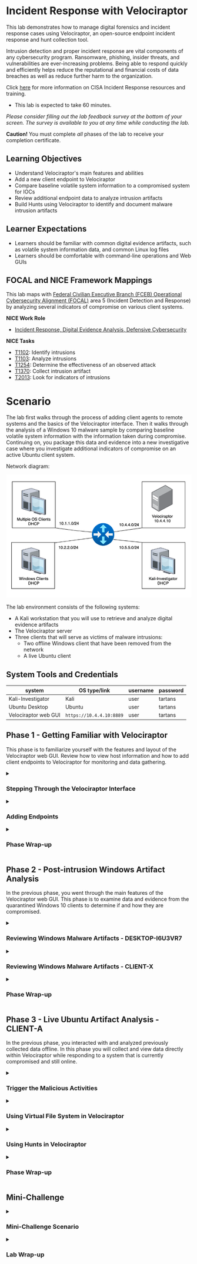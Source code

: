 # Incident Response with Velociraptor

This lab demonstrates how to manage digital forensics and incident response cases using Velociraptor, an open-source endpoint incident response and hunt collection tool.

Intrusion detection and proper incident response are vital components of any cybersecurity program. Ransomware, phishing, insider threats, and vulnerabilities are ever-increasing problems. Being able to respond quickly and efficiently helps reduce the reputational and financial costs of data breaches as well as reduce further harm to the organization.

Click <a href="https://www.cisa.gov/topics/cybersecurity-best-practices/organizations-and-cyber-safety/cybersecurity-incident-response" target="_blank"> here</a> for more information on CISA Incident Response resources and training.

 - This lab is expected to take 60 minutes.

*Please consider filling out the lab feedback survey at the bottom of your screen. The survey is available to you at any time while conducting the lab.*

**Caution!** You must complete _all_ phases of the lab to receive your completion certificate.

## Learning Objectives

-	Understand Velociraptor's main features and abilities
-	Add a new client endpoint to Velociraptor
-	Compare baseline volatile system information to a compromised system for IOCs
-	Review additional endpoint data to analyze intrusion artifacts
-	Build Hunts using Velociraptor to identify and document malware intrusion artifacts

## Learner Expectations

 - Learners should be familiar with common digital evidence artifacts, such as volatile system information data, and common Linux log files
 - Learners should be comfortable with command-line operations and Web GUIs

## FOCAL and NICE Framework Mappings

This lab maps with <a href="https://www.cisa.gov/resources-tools/resources/federal-civilian-executive-branch-fceb-operational-cybersecurity-alignment-focal-plan" target="_blank">Federal Civilian Executive Branch (FCEB) Operational Cybersecurity Alignment (FOCAL)</a> area 5 (Incident Detection and Response) by analyzing several indicators of compromise on various client systems.

**NICE Work Role**

- <a href="https://niccs.cisa.gov/workforce-development/nice-framework" target="_blank">Incident Response, Digital Evidence Analysis, Defensive Cybersecurity</a>

**NICE Tasks**

- <a href="https://niccs.cisa.gov/workforce-development/nice-framework" target="_blank">T1102</a>: Identify intrusions
- <a href="https://niccs.cisa.gov/workforce-development/nice-framework" target="_blank">T1103</a>: Analyze intrusions
- <a href="https://niccs.cisa.gov/workforce-development/nice-framework" target="_blank">T1254</a>: Determine the effectiveness of an observed attack
- <a href="https://niccs.cisa.gov/workforce-development/nice-framework" target="_blank">T1370</a>: Collect intrusion artifact
- <a href="https://niccs.cisa.gov/workforce-development/nice-framework" target="_blank">T2013</a>: Look for indicators of intrusions

<!-- cut -->

# Scenario

The lab first walks through the process of adding client agents to remote systems and the basics of the Velociraptor interface. Then it walks through the analysis of a Windows 10 malware sample by comparing baseline volatile system information with the information taken during compromise. Continuing on, you package this data and evidence into a new investigative case where you investigate additional indicators of compromise on an active Ubuntu client system.

Network diagram:

![Velociraptor lab network diagram](./img/network-diagram.png)

The lab environment consists of the following systems:
 - A Kali workstation that you will use to retrieve and analyze digital evidence artifacts
 - The Velociraptor server
 - Three clients that will serve as victims of malware intrusions:
   - Two offline Windows client that have been removed from the network
   - A live Ubuntu client

## System Tools and Credentials

| system | OS type/link |  username | password |
|--------|---------|-----------|----------|
| Kali-Investigator | Kali | user | tartans |
| Ubuntu Desktop | Ubuntu |user | tartans|
| Velociraptor web GUI | `https://10.4.4.10:8889` | user | tartans |

<!-- cut -->

## Phase 1 - Getting Familiar with Velociraptor

This phase is to familiarize yourself with the features and layout of the Velociraptor web GUI. Review how to view host information and how to add client endpoints to Velociraptor for monitoring and data gathering.

<details> 
<summary> 
<h3>Stepping Through the Velociraptor Interface</h3> 
</summary> 
<p>  


1. (**Velociraptor**) Open the `Velociraptor` console and launch Firefox from the Desktop shortcut.

2. (**Velociraptor, Firefox**) Firefox should automatically open the Velociraptor login page. If this does not occur, open a new tab and browse to `https://10.4.4.10:8889`. You can safely ignore any certificate warnings by clicking 'Advanced' and then 'Accept the Risk and Continue'.

3. (**Velociraptor, Firefox**) When prompted, log in with the credentials: `user` | `tartans`. You may ignore or accept any prompts to save the password to the browser.

You should be at the Velociraptor home page.

| &#128736; Velociraptor |
|---|
|_Velociraptor allows incident response teams to rapidly collect and examine artifacts from across a network and deliver forensic detail following a security incident. In the event of an incident, an investigator controls the Velociraptor agents to hunt for malicious activity, run targeted collections, perform file analysis, or pull large data samples. The Velociraptor Query Language (VQL) allows an investigator to develop custom hunts that meet specific investigation needs with the ability to adapt queries quickly in response to shifting threats and new information gained through the investigation._ |

You can read more about Velociraptor at their <a href="https://docs.velociraptor.app/" target="_blank"> webpage</a> and in this <a href="https://www.cisa.gov/resources-tools/services/velociraptor" target="_blank">CISA reference page</a>.

The home page displays dashboards with relevant system status information such as memory, CPU, and disk usage. There is also a graph that displays how many active clients are currently connected. There are currently 0 clients connected, but we will be adding one later.

![Velociraptor home page](./img/s14-image1.png)

4. (**Velociraptor, Firefox, Velociraptor Web GUI**) Click on the "hamburger" icon (&#9776;) in the upper-left to expand the side menu bar and see the following options:

![Velociraptor Web GUI](./img/s14-image2.png)

**Artifacts**

Velociraptor uses slightly different terminology than what you may be used to. Artifacts to us might be pieces of digital or data evidence, but to Velociraptor, an "artifact" is something more akin to a job or task. Therefore, the "View Artifacts" page lists all the available artifacts (or tasks) for us to use, and the "Server Artifacts" page lists the artifacts we have already configured and used in the past. We'll dive into these later.

**Hunts**

Hunts use artifacts to automatically query systems for key criteria or indicators that you specify. The "Hunt Manager" page allows you to view, create, manage, and run Hunts.

**Notebooks**

Notebooks are exactly what they sound like. Users can create notebooks and write to them using basic Markdown, or copy/paste other Artifact and Hunt information to them. Notebooks can be assigned to specific users as collaborators, or to all users. Notebooks can also be imported or exported as needed.

**Users**

Users lists all the users of Velociraptor. Users can be split into organizations, and any user is a privileged user as far as functionality goes. However, users can only view and manage client endpoints within their own organization, or any child organizations of that parent organization. For the purposes of this lab, we will use only one account, `user`, and this account belongs to the root organization.

You may also notice that the "Host Information", "Virtual Filesystem", "Collected Artifacts", and Client Events" headings are greyed out. To "Activate" these pages we must first search for a client using the search bar at the top of the page. Let's do this now.

*Note that you can always type "all" or use the dropdown arrow next to the client search field and select "Show All" to see all hosts in your org.*

5. (**Velociraptor, Firefox, Velociraptor Web GUI**) In the "Search Clients" field enter "Desktop". Velociraptor will automatically populate the option for the host named "DESKTOP-I6U3VR7". Click on this entry to view this client.

![Velociraptor Web GUI search field](./img/s14-image3.png)

Velociraptor will display a header for this client that shows its Client ID, hostname, FQDN (if it has one), OS Version description, and any labels that may be associated with this client. The client currently shows the label "windows10", which matches the OS version, but also two labels of "Quarantine" and "offline".

![Velociraptor Web GUI results of search for DESKTOP](./img/s14-image4.png)

6. (**Velociraptor, Firefox, Velociraptor Web GUI**) Click on the green bar that makes up the Client ID and Velociraptor to the Host Information page for this client.

Notice a few key items on the page.
 - We can view the system's last known IP address and MAC address for easy network identification
 - The Quarantine option is showing that the system is currently quarantined. We'll deal with why later, but quarantined systems are remotely taken offline so that only the Velociraptor server can communicate with the client over TLS and port 443. This helps prevent any further spread of malware.
 - Far to the right of the page is a ">_Shell" button. If this system was online and live, you could send remote commands to it. We will do this in a later phase of the lab.
 - The VFS button allows you to remotely access the client's file system. Again, since this system is no longer online we cannot interact with it, but we will interact with another later in the lab.

Keep these items in mind for later.

7. (**Velociraptor, Firefox, Velociraptor Web GUI**) We know that there is at least one Windows 10 system, so now let's search for any others using the label of "windows10". In the "Search Clients" field, type "windows10" and Velociraptor should once again populate the existing label option for you. Click this to view all clients with that label.

![Velociraptor Web GUI result of search for windows10](./img/s14-image5.png)

You should notice another system with the "windows10" label named "CLIENT-X" that is also offline and quarantined. Applying labels to hosts allows you to easily group and filter for specific hosts in Velociraptor.

8. (**Velociraptor, Firefox, Velociraptor Web GUI**) Click on the green bar that makes up the Client ID for `CLIENT-X` and Velociraptor goes to the Host Information page for this client. Use this information to answer the following knowledge check question.

**Knowledge Check Question 1:** *What was the Last Seen IP for CLIENT-X?*

We'll return to these hosts later to investigate why they are quarantined. Now, let's learn how to add a client agent to an endpoint to attach it to Velociraptor.

</p>
</details>

<details> 
<summary> 
<h3>Adding Endpoints</h3> 
</summary> 
<p>  

1. (**Velociraptor, Firefox, Velociraptor Web GUI**) Click on the hamburger icon (&#9776;) again to expand the side menu bar and click on "Server Artifacts".

You should see a few existing artifacts, including one named "Server.Utils.CreateMSI". This Velociraptor artifact was used to generate a custom MSI agent installer file for Windows clients. This installer was used on the two Windows 10 clients reviewed in the previous section.

![Velociraptor Web GUI side menu with Server Artifacts](./img/s14-image6.png)

2. (**Velociraptor, Firefox, Velociraptor Web GUI**) Click on the "Server.Utils.CreateMSI" artifact line and new information should with several tabs.

 -  *Artifact Collection*: displays general information about the artifact, such as creation time, state (completed or ongoing), if any files were uploaded (created), and if so, the uploaded bytes (size).
 - *Uploaded Files*: displays the files uploaded which can then be downloaded
 - *Requests*: shows the full JSON structure of the request this artifact generates
 - *Results*: shows the outcome of the requests and the Notebook will also retain a copy of the results (if nothing else is added)
 - *Log*: shows the progress of the artifact when requested. If it's still ongoing you may see further updates, but for "one and done" artifacts the log will simply show when it was initiated, completed, and any updates in between.
 - *Notebook*: shows the information associated with the Artifact or collected data. We will look at these more in Phase 3

3. (**Velociraptor, Firefox, Velociraptor Web GUI**) Lastly, if you click on the "Artifact Collection" tab and then click on the green button that represents the "Artifact Names" you can see more details about the artifact. This detailed information includes a description of what the artifact does (used when selecting the artifact initially), optional parameters that can be applied, and any dependent tools of the server.

![Velociraptor Web GUI Artifact Collection tab and Artifact Names](./img/s14-image7.png)

For this specific artifact, the task creates the MSI installer for Windows clients to add the agent. The package specifically includes the information and configuration information for this server to include its IP, server ID, certificate, and other metadata. You may close this popup once you are finished reviewing the information.

All a user needs to do to install the agent on any Windows system is download the installer and run it. The agent automatically reaches back to the server and connects the client as an endpoint.

4. (**Velociraptor, Firefox, Velociraptor Web GUI**) *We won't be using the agent installer in this lab, but you can now see how easy it is to download or transfer the installer to other systems using the Velociraptor web GUI.* To download the installer, you would click on the "Uploaded Files" tab and click on the green button under the "vfs_path" column. You should see the browser initiate the download. 

Now that you've reviewed an existing artifact, let's generate a custom agent installer for a Linux/Ubuntu system. Unfortunately for Linux clients, the agent installer generation process is a bit more of a manual one. Luckily, you only need to do it once per agent installer. 

5. (**Velociraptor, Firefox, Velociraptor Web GUI**) Click on the Home menu button to return to the home page. Scroll down to the "Current Orgs" section and click the green button under "Client Config" to download a copy of the current root client config.

![Velociraptor Web GUI Current Orgs and Client config](./img/s14-image8.png)

This will download the config file to the Downloads folder. If we had more orgs in this setup, there would/could be a unique client config for each, depending on your needs.

6. (**Velociraptor**) Open a 'Terminal' using the shortcut on the right-side menu bar.

7. (**Velociraptor, Terminal**) Create the client agent installer package with the following command:

```
./velociraptor_setup/velociraptor debian client --config ~/Downloads/client.root.config.yaml --output agent-installer.deb
```

By default, the installer is named with the version of the client. The `--output` option allows us to specify a more user-friendly name for the output file. This will create the agent installer package in the current working directory, which is `/home/user`.

8. (**Velociraptor, Terminal**) Ensure the agent installer is present in the home directory with the `ls`. command.

![Terminal after running Velociraptor setup and ls](./img/s14-image9.png)

The next step is to transfer the package to the client endpoint and install it. To make this easier in larger environments you could host this file on a simple web or file share. We will do the former and you can use it as needed throughout the remainder of the lab.

9. (**Velociraptor, Terminal**) Start a simple Python web server in the home directory (/home/user) and background this process with the following command:

```
python3 -m http.server 8080 &
```

Now you can download the installer with a simple wget or curl command on any client.

10. (**Velociraptor, Terminal**) Open a new Terminal or Terminal tab and connect to `client-a` via SSH with the following command:

```
ssh user@10.1.1.51
```

11. (**Velociraptor, Terminal**) Type and Enter "yes" if asked to continue and then use the password `tartans` to complete the connection.

12. (**Velociraptor, Terminal, SSH Session to Client-A**) Use the following command to download the installer:

```
wget http://10.4.4.10:8080/agent-installer.deb
```

![SSH Session to Client-A running wget for agent-installer.deb](./img/s14-image10.png)

13. (**Velociraptor, Terminal, SSH Session to Client-A**) Install the endpoint client with the following command, using the sudo password of "tartans" when prompted:

```
sudo dpkg -i agent-installer.deb
```

![SSH Session to Client-A running sudo dpkg -i agent-installer.deb](./img/s14-image11.png)

14. (**Velociraptor, Terminal**) You can then exit the connection by typing and entering `exit` or simply closing the Terminal tab/window.

15. (**Velociraptor, Firefox, Velociraptor Web GUI**) Return to the Velociraptor console, open Firefox, and click on the Home button to return to the Velociraptor home page.

You should see an additional client on the "Currently Connected Clients" graph.

![Velociraptor Web GUI Home page showing connected clients](./img/s14-image12.png)

16. (**Velociraptor, Firefox, Velociraptor Web GUI**) To confirm the client details, type and enter "client-a" in the "Search Clients" field and then click on the populated entry for `host:client-a`.

![Velociraptor Web GUI search result for client-a](./img/s14-image13.png)

17. (**Velociraptor, Firefox, Velociraptor Web GUI**) Lastly, add a label to this system to identify it as an "Ubuntu 20.04" system. Click on the "Add Label" button (the icon looks like a tag), type the label name of "Ubuntu 20.04", click on 'Create Ubuntu 20.04', and then click on "Add it!".

![Velociraptor Web GUI Add Label screen](./img/s14-image14.png)

If done correctly, there is a new label for the system.

![Velociraptor Web GUI label successfully added](./img/s14-image15.png)

In this phase you have reviewed some of the basic features of Velociraptor, reviewed how to install client endpoint agents on hosts, and how to apply labels to hosts.

We'll dig deeper (pun intended) into more of Velociraptor's features and functionality throughout the lab. It is recommended that you review the <a href="https://docs.velociraptor.app/" target="_blank">official documentation</a> if you are interested in more of what Velociraptor has to offer.

#### Grading Check

(**Kali-Investigator, Firefox**) To check your work, browse to the grading page at `https://skills.hub/lab/tasks` or `(https://10.5.5.5/lab/tasks)` from the Kali-Investigator system. Click the `Submit/Re-Grade Tasks` button to trigger the grading checks. Refresh the results after a few moments to see your results.

![Grading page for skills.hub tasks](./img/gc1.png)

Grading Check 1: Verify that the Velociraptor endpoint agent was successfully installed on Client-A
 - Velociraptor sees Client-A as an attached client endpoint
 - Client-A has the correct "Ubuntu 20.04" label assigned to it

`Copy the token or flag strings to the corresponding question submission field to receive credit. Don't forget to answer the knowledge check question as well.`

`You should complete all phase 1 tasks before moving on to phase 2.`

</p>
</details>

<details> 
<summary> 
<h3>Phase Wrap-up</h3> 
</summary> 
<p> 

You walked through the main features and components of the Velociraptor web GUI, how clients are viewed and labels, and how endpoints can be added to Velociraptor's management structure.

</p>
</details>


## Phase 2 - Post-intrusion Windows Artifact Analysis

In the previous phase, you went through the main features of the Velociraptor web GUI. This phase is to examine data and evidence from the quarantined Windows 10 clients to determine if and how they are compromised.

<details> 
<summary> 
<h3>Reviewing Windows Malware Artifacts - DESKTOP-I6U3VR7</h3> 
</summary> 
<p>  

1. Open the "Kali-Investigator" console and then open Firefox (Firefox ESR) using the shortcut on the Desktop.

2. (**Kali-Investigator, Firefox**) In Firefox, open a new tab and browse to `https://10.4.4.10:8889`. You can safely ignore any certificate warnings by clicking 'Advanced" and then "Accept the Risk and Continue'.

3. (**Kali-Investigator, Firefox**) When prompted, log in with the credentials: `user` | `tartans`. You may ignore or accept any prompts to save the password to the browser.

We learned how to view specific hosts/clients in Velociraptor. Now let’s review the evidence retrieved from the two compromised Windows 10 clients.

4. (**Kali-Investigator, Firefox, Velociraptor Web GUI**) Next to the "Search Clients" field, click the dropdown and select "Show All". You should see the three hosts from the previous phase: `DESKTOP-I6U3VR7`, `CLIENT-X`, and `client-a`.

5. (**Kali-Investigator, Firefox, Velociraptor Web GUI**) Click on the green Client ID button for `DESKTOP-I6U3VR7` to view its host information.

6. (**Kali-Investigator, Firefox, Velociraptor Web GUI**) Next, click on the "Collected" tab to review data collected from this system. You should see an entry with an Artifact named "System.VFS.DownloadFile".

![Velociraptor Collected tab](./img/s14-image17.png)

This artifact was used to collect files from the host via the Virtual File System (VFS) feature of Velociraptor. This makes a convenient way to collect, store, and share data files retrieved from endpoints. We will go further into the VFS of Client-A in the next phase. For now, we can retrieve the files that were collected and stored on the Velociraptor server.

7. (**Kali-Investigator, Firefox, Velociraptor Web GUI**) Click on the row for the "System.VFS.DownloadFile" entry and then click on the "Uploaded Files" tab of the dashboard that renders the filenames that were collected from this host.

![Velociraptor System.VFS.DownloadFile row and uploaded files tab](./img/s14-image18.png)

Each file is represented in its own row, and each can be downloaded to your local system for further investigation.

These files were generated using Sysinternals Suite tools on the compromised systems.

| &#128736; Sysinternals |
|---|
|_The Sysinternals web site was created in 1996 by Mark Russinovich to host advanced system utilities and technical information. Sysinternals utilities can help you manage, troubleshoot and diagnose Windows and Linux systems and applications._ |

You too can download and use the full Sysinternals Suite from its website by <a href="https://learn.microsoft.com/en-us/sysinternals/" target="_blank">Microsoft</a>.

8. (**Kali-Investigator, Firefox, Velociraptor Web GUI**) If you hover over each file, you can see a tooltip with the text "Download File" and if you click on any of the green buttons in the "vfs_path" column you will download the file. Go ahead and download each of the 11 files to the default Downloads folder. Keep in mind that you need to view the second page of results to retrieve the 11th file or expand the page size of displayed results to more than 10.

9. (**Kali-Investigator**) Open a 'Terminal' from either the Desktop shortcut or from the top menu bar icon.

10. (**Kali-Investigator, Terminal**) Create a new folder in the home directory and then copy these files to it with the following commands:

```
mkdir ~/DESKTOP-I6U3VR7
mv ~/Downloads/*.{txt,CSV,csv,exe,vbs} ~/DESKTOP-I6U3VR7
cd ~/DESKTOP-I6U3VR7
```

![Terminal running mkdir, mv, cd, and ls](./img/s14-image19.png)

The `mv` command options will ensure you get every file with the extensions found in the collected evidence. The files consist of the following:

| filename | description |  tool used |
|--------|---------|-----------|
| citrio.exe | A copy of the malicious executable | none |
| citrio.vbs | A visual basic script | none |
| procexp.txt| Lists all running processes | Process Explorer |
| procmon-proc.txt | Lists all running process/thread info | Process Monitor |
| procmon-reg.txt | Lists all registry hooks at time of running | Process Monitor |
| pslist.txt | Lists all running processes | pslist |
| psloggedon.txt | Lists current logged on users and some system info | psloggedon |
| ScheduledTasks.txt | Lists current scheduled tasks | PowerShell |
| services.txt | Lists all running services | psservice |
| StartupItems.txt | Lists all items in the startup folder | PowerShell |
| tcpview.csv | Lists current TCP connections | TCP View |

These files can tell us what was running on the system at the time the data was collected. We can see things like running process, open connections, things that might indicate persistence - scheduled tasks, services, or startup items - and information about the system and who was logged in.

However, none of this information is useful if we don't have a baseline to compare it to. Luckily, we happen to have the same information taken BEFORE the malware was executed.

11. (**Kali-Investigator, Firefox**) Return to Firefox and return to the Skills Hub page or open a new tab and browse to `https://skills.hub/files`.

12. (**Kali-Investigator, Firefox**) Click on the `windows10-baseline.zip` link to download the files.

![Browser view of `skills.hub/files` for windows10-baseline.zip](./img/files.png)

13. (**Kali-Investigator, Terminal**) Back in the Terminal, create a new folder and then unzip these files to it with the following commands:

```
mkdir ~/baseline
unzip ~/Downloads/windows10-baseline.zip -d ~/baseline
```

Now you have a folder for the system baseline info and the information captured during the compromise. This baseline information represents what a base Windows 10 system should be running after startup with no additional processes being run. This information won't tell us exactly what malware is running or how it got on to the system, but at least it gives us something to compare to and try to figure out what is "new".

The next few steps guide you through conducting some basic analysis of the system information files. Then you are asked to identify key pieces of information on your own.

14. (**Kali-Investigator**) Compare the process list (pslist) output of the compromised system with that of the baseline system for evidence of new and possible malicious processes.

```
diff <(cat ~/DESKTOP-I6U3VR7/pslist.txt | tr -d '\r\0' | sort) <(cat ~/baseline/pslist.txt | tr -d '\r\0' | sort) | grep 'citrio'
```

The `diff` command shows us if the process citrio appears in one or more of the pslist output files. There are some extra parameters added to ensure the `diff` compares only the text and not any hidden special characters that may be present due to Windows file formatting.

If a result is found, the arrow direction implies which file the content exists in. Therefore, since the compromised pslist output is listed first and the baseline is compared second, an arrow direction of "<" means the entry exists in the compromised output but not the baseline.

**Knowledge Check Question 2:** *What is the Process ID/PID for the unknown process in the compromised pslist.txt output?*

![Kali terminal diff command showing process ID in pslist.txt](./img/kc2.png)

We now have a suspicious process to investigate. Let's check if this process was a one-off or if there is some sort of persistence in place to continue running the malware if we were to kill the process. 

15. (**Kali-Investigator**) Review the Startup Items, Scheduled Tasks, and Services output files from DESKTOP-I6U3VR7 for any references to "citrio". Simply open each file and search within the text for this string. You should find a reference in one of the collected evidence files.

**Knowledge Check Question 3:** *What file is called at startup to create persistence for the malware? (Hint: it's not a .exe)*

![Kali terminal showing startup items for persistence](./img/kc3.png)

We can now be confident that citrio is the malicious process in question and is set to run again at startup. The startup folder includes the citrio.vbs script, which further calls the citrio.exe executable that is buried in another innocuous AppData folder.

![Kali terminal showing file location path](./img/s14-image21.png)

To remove it, we would remove both the base file and its persistence method. We may also want to add monitors for this startup folder to alert if other items are added. While best practices for eradication and recovery, you don't need to perform these tasks in this lab.

Since we know citrio was running, let's parse the collected TCP View output from DESKTOP--I6U3VR7 to see if the malware was trying to call out or beacon to an external entity. Open the TCP View output file and review it for occurrences of citrio. Even though the file is in a .csv format, you can view it as a text file.

**Knowledge Check Question 4:** *What is the external IP address associated with the citrio.exe process in the TCP View output?*

![TCP view output file](./img/kc4.png)

Based on our findings, the malicious `citrio.vbs` script runs in the Startup folder, which will ensure that `citrio.exe` is run each time the system boots up. These files were originally dropped on the system via a malicious PDF. In this instance, `citrio.exe` had a process ID of `7540`. The `citrio.exe` process calls out to `45.114.209.111`.

To understand exactly what the malware is doing we would need to perform further testing or reverse engineering, which will not be covered in this lab. However, the malicious process would attempt to contact a C2 (Command and Control) server at the listed IP address and wait for further instructions.

A list of potential remediations would be:
 - Add IP-based firewall blocks for the IP address of the external IP address
 - Add A/V or host IDS signatures for this malware sample based on its file hash
 - Implement Endpoint Detection and Response tools to monitor changes to Startup items
 - Remove all traces of the citrio.exe and citrio.vbs
 - Disable VBS by default

</p>
</details>

<details> 
<summary> 
<h3>Reviewing Windows Malware Artifacts - CLIENT-X</h3> 
</summary> 
<p>  

1. (**Kali-Investigator, Firefox, Velociraptor Web GUI**) Repeat the process to collect the evidence files for `CLIENT-X`. For reference, see steps 1-8 above.

*You do not need to redownload the baseline information, as the info does not change for this system.*

2. (**Kali-Investigator**) Open a 'Terminal' from either the Desktop shortcut or from the top menu bar icon.

3. (**Kali-Investigator, Terminal**) Create a new folder in the home directory and then copy these files to it with the following commands:

```
mkdir ~/CLIENT-X
mv ~/Downloads/*.{txt,csv,exe,xlsm} ~/CLIENT-X
cd ~/CLIENT-X
```

The `mv` command will ensure you get every file with the extensions found in the collected evidence. The files consist of the following:

| filename | description |  tool used |
|--------|---------|-----------|
| balance - 2020.xlsm | A copy of the malicious Excel file | none |
| file.exe | An unknown malicious executable | none |
| procexp.txt| Lists all running process/thread info  | Process Explorer |
| proexp-excel.txt | Lists all running process/thread info showing Excel spawning another process | Process Explorer |
| pslist.txt | Lists all running processes | pslist |
| psloggedon.txt | Lists current logged on user and some system info | psloggedon |
| psservice.txt | Lists all running services | psservice |
| tcpview.csv | Lists current TCP connections | TCP View |

*Note that there is a small typo in the "proexp-excel.txt" output (there is a missing 'c' in the filename).*

4. (**Kali-Investigator**) We'll streamline this investigation a bit. We're fairly sure the Excel file is involved, but the pslist.exe output does not list parent process IDs. Open the "proexp-excel.txt" output file and answer the following question. Hint: Processes indented below another process indicate that the indented process is a child of the non-indented one above it.

**Knowledge Check Question 5:** *What process is spawned by EXCEL in the proexp-excel.txt output file?*


![Kali Investigator output file](./img/kc5.png)

We now have an understanding that the "balance - 2020.xlsm" file somehow spawns the malicious executable. But how?

5. (**Kali-Investigator, Calc**) Double-click the .xlsm file to open it in LibreOffice Calc. The spreadsheet appears normal. Then click on "Tools" -> "Macros" -> "Edit Macros".

6. (**Kali-Investigator, Calc**) Expand the heading for "balance - 2020.xlsm" -> "VBAProject" -> "Document Objects" and then double-click the "ThisWorkbook" entry to show the macro.

![LibreOffice Calc output](./img/s14-image20.png)

The macro is creating a file named file.exe and then writing/dumping the contents of the data below into the file, creating the malicious.exe, which is embedded in the .xlsm file itself.

**Knowledge Check Question 6:** *What is the Process ID/PID for file.exe in the compromised pslist.txt output?*

![TCP View output](./img/kc6.png)

Like the previous Windows client, review the TCP View output to determine if the file.exe process was creating a suspicious external connection.

**Knowledge Check Question 7:** *What is the external IP address associated with the file.exe process in the TCP View output?*

![TCP View output](./img/kc7.png)

Based on our findings, the malicious `file.exe` process was running as process id `8676`. The file is created via an .xlsm file that includes malicious macros. Running/opening the Excel file creates the `file.exe` file and runs it. Even if Excel is closed after this point, `file.exe` will continue to run. `file.exe` reaches out to `27.0.128.34`.

To understand exactly what the malware is doing we would need to perform further testing or reverse engineering, which will not be covered in this lab. However, the malicious process would attempt to harvest credentials stored in various system data and then export these credentials to the IP noted above.

A list of potential remediations would be:
 - Add IP-based firewall blocks for the IP address of the external IP address
 - Add A/V or host IDS signatures for this malware sample based on its file hash
 - Ensure macros are disabled by default in Office products
 - Disable VBS by default
 - Remove all traces of the file.exe and the initial .xlsm file

</p>
</details>

<details> 
<summary> 
<h3>Phase Wrap-up</h3> 
</summary> 
<p> 

In this phase you retrieved evidence previously collected by Velociraptor and reviewed it for information related to two instances of compromise stemming from malware. This was a very simple example of how Velociraptor can be used to store and make available data critical to the incident response investigation process. 

`You should submit and complete all phase 2 knowledge check questions before moving on to phase 3.`

</p>
</details>

## Phase 3 - Live Ubuntu Artifact Analysis - CLIENT-A

In the previous phase, you interacted with and analyzed previously collected data offline. In this phase you will collect and view data directly within Velociraptor while responding to a system that is currently compromised and still online.

<details> 
<summary> 
<h3>Trigger the Malicious Activities</h3> 
</summary> 
<p> 

(**Kali-Investigator, Firefox**) When ready, browse to the grading page at `https://skills.hub/lab/tasks` or `(https://10.5.5.5/lab/tasks)` from the Ubuntu-Desktop system. Click the `Submit/Re-Grade Tasks` button to trigger the malicious activities for phase 3. The page will automatically refresh once the activities are complete, which will take roughly 45-60 seconds.

![Grading page and Submit button for `skills.hub/lab/tasks`](./img/gc2.png)

Once you see the following message on the grading page you are ready to proceed.

![Grading check task successfully completed](./img/gc2-1.png)

</p>
</details>

<details> 
<summary> 
<h3>Using Virtual File System in Velociraptor</h3> 
</summary> 
<p> 

*If Velociraptor is still open in the browser of `Kali-Investigator` you may skip to step 4.*

1. (**Kali-Investigator**) Open the `Velociraptor` console and launch Firefox from the Desktop shortcut.

2. (**Kali-Investigator, Firefox**) From the Skills Hub site, click on the 'Bookmarks' tab and then click on the bookmarked link for Velociraptor (`https://10.4.4.10:8889`), if not already open.

![Bookmarks page for skills.hub tasks](./img/s14-image22.png)

You can safely ignore any certificate warnings by clicking 'Advanced' and then 'Accept the Risk and Continue'.

3. (**Kali-Investigator, Firefox**) When prompted, log in with the credentials: `user` | `tartans`. You may ignore or accept any prompts to save the password to the browser.

We'll imagine that a user reported that their password is no longer working and they cannot log in to their Ubuntu client system. They are 100% sure that they have not updated or changed their password recently. This might be nothing, but we'll investigate the likelihood that this system was compromised.

4. (**Kali-Investigator, Firefox, Velociraptor Web GUI**) In Velociraptor, next to the "Search Clients" field, click the dropdown and select "Show All". You should once again see the three hosts from the previous phase: `DESKTOP-I6U3VR7`, `CLIENT-X`, and `client-a`.

5. (**Kali-Investigator, Firefox, Velociraptor Web GUI**) Click on the green Client ID button for `client-a` to view its host information.

6. (**Kali-Investigator, Firefox, Velociraptor Web GUI**) Since we believe an account may have been compromised, we'll use the Virtual File System (VFS) option to view the client's /etc/shadow file. Begin by clicking on the green VFS tab (with the folder icon) for this client.

7. (**Kali-Investigator, Firefox, Velociraptor Web GUI**) On the following screen, click on the folder entry for "auto" on the left and then click the "Refresh" icon on the right side of the window. This will refresh the contents of the filesystem in Velociraptor.

![Velociraptor auto directory](./img/s14-image23.png)

8. (**Kali-Investigator, Firefox, Velociraptor Web GUI**) Click on the entry for "auto" again on the left side of the window, which should expand the content of the directory. Click on the entry for the "etc" directory to highlight it and then click on the "Refresh" icon on the right side once again.

![Velociraptor etc diectory](./img/s14-image24.png)

This will list all the contents of the `etc` directory, though Velociraptor initially limits the contents to 5 per page.

9. (**Kali-Investigator, Firefox, Velociraptor Web GUI**) Since we know that the shadow file can provide evidence of password changes we can filter for it directly. Click on the heading for "Name" and a green filter button should appear. Within the Regex Filter field, type and enter the string "shadow".

![Velociraptor shadow file filter applied](./img/s14-image25.png)

10. (**Kali-Investigator, Firefox, Velociraptor Web GUI**) Now, click on the entry for the shadow file and you should see a button to "Collect from the client" in the bottom half of the screen.

![Velociraptor shadow file collect option](./img/s14-image26.png)

11. (**Kali-Investigator, Firefox, Velociraptor Web GUI**) Click this button and the file will be collected and stored in Velociraptor, just like the previous Windows artifact files were retrieved before you began this lab. This action will produce a download link for the retrieved file and a preview option to the right.

![Velociraptor shadow file preview](./img/s14-image27.png)

Use the preview option by clicking the green button to view the contents of the file.

12. (**Kali-Investigator, Firefox, Velociraptor Web GUI**) Look for the entry for "user" which should look like the following:

`user:$6$8lK65U8GKFNrKGsq$F/vhcAJYSMS8ybQWiWvB9o5Rr/IiLVAumVtPrmqwYRzXAPFDJ2Kb8AKuvJwni3wLGwH/XMXAKgzISCHANmocI/:20269:0:99999:7:::`

The number value of `20269` in the example above is the day the password was updated, based on the Epoch time of Jan 1st, 1970, meaning the password was last changed on the 20,269th day since Jan 1st, 1970.

13. (**Kali-Investigator, Terminal**) Open a Terminal and enter the following command to convert this number to a readable date, substituting your number value in the command:

```
date -d '1970-01-01 +##### days'
```

The result should be a recent date - either today's date or the day prior (depending on the exact time you ran the activity script for phase 3) - meaning this account password was indeed changed recently without the user's knowledge. It seems there is more to investigate on this system.

</p>
</details>

<details> 
<summary> 
<h3>Using Hunts in Velociraptor</h3> 
</summary> 
<p> 

Hunts are a way for us to collect specific data about a system all at once.

1. (**Kali-Investigator, Firefox, Velociraptor Web GUI**) Back in Velociraptor, click on the "hamburger" icon (&#9776;) in the upper-left to expand the side menu bar and click on the "Hunt Manager" entry.

2. (**Kali-Investigator, Firefox, Velociraptor Web GUI**) Click on the '+' icon in the upper left to create a new hunt. Provide the following details in the popup.

 - Description: client-a IR
 - Include Condition: Change to "Match by label" and then select the "Ubuntu 22.04" label 
 - Orgs: select the "root" org
 - Check the box next to "Start Hunt Immediately"

![Velociraptor collection from client](./img/s14-image28.png)

These settings will ensure the Hunt runs only against systems tagged with "ubuntu 22.04" label within the root organization and will run the Hunt as soon as we complete the configuration.

3. (**Kali-Investigator, Firefox, Velociraptor Web GUI**) Next, click on the "Select Artifacts" tab and add the following artifacts by typing in their names and clicking on the label (this will change the color of the text). You can also click on the "Configure Parameters" tab at any time to verify which artifacts have been added to the Hunt.

 - Linux.Network.Netstat
 - Linux.Syslog. SSHLogin

![Velociraptor artifact selection for hunt](./img/s14-image29.png)

![Velociraptor artifact selection for hunt](./img/s14-image30.png)

4. (**Kali-Investigator, Firefox, Velociraptor Web GUI**) Click on the "Configure Parameters" tab to verify you have both Artifacts added and then click the "Launch" button at the bottom. You will be taken back to the main Hunt Manager page and see that the Hunt has been added and launched.

![Velociraptor artifact selection for hunt](./img/s14-image31.png)

5. (**Kali-Investigator, Firefox, Velociraptor Web GUI**) Click on the button for `client-a` at the top of the screen or follow the path of searching for this client to view its information.

6. (**Kali-Investigator, Firefox, Velociraptor Web GUI**) While viewing `client-a` click on the green "Collected" tab and then find and click on the artifact entry for the Hunt you just launched. The artifact will have the Artifacts description of "Linux.Network.Netstat | Linux.Syslog.SSHLogin".

![Velociraptor configure parameters](./img/s14-image32.png)

7. (**Kali-Investigator, Firefox, Velociraptor Web GUI**) From the bottom half of the screen, click on the Notebook tab. The notebook has been prepopulated with the results of our Hunt.

![Velociraptor Notebook results](./img/s14-image33.png)

8. (**Kali-Investigator, Firefox, Velociraptor Web GUI**) Let's review this information. Scroll down through the netstat output. You should notice a listener on port 55555, which is an odd port to listen on. Also, pay attention to the "CommandLine" entry for this process.

![s14-image34.png](./img/s14-image34.png)

**Knowledge Check Question 8:** *Knowledge Check Question 8: What suspicious port number is discovered in the netstat output?*

Lastly, note the process ID, or PID. Record this number, as you will need it again shortly.

So it seems that something is running an unwanted listener on port 55555 on this system. Luckily, nothing is connected to it. But how did it get here?

9. (**Kali-Investigator, Firefox, Velociraptor Web GUI**) Scroll further down through the notebook and note the SSH login activity. You should see several failed login attempts followed by a successful password authentication.

![Velociraptor SSH login activity](./img/s14-image35.png)

This could be indicative of a brute force attack that was successful prior to the password change.

10. (**Kali-Investigator, Firefox, Velociraptor Web GUI**) Return to the view of `client-a`'s information and look for the `>_Shell` button in the upper right.

![Velociraptor Shell button](./img/s14-image36.png)

11. (**Kali-Investigator, Firefox, Velociraptor Web GUI**) Enter the following command and then click the "Launch" button.

```
ps -eo pid,ppid,cmd --forest
```

![Velociraptor ps -eo pid,ppid,cmd – forest command launch](./img/s14-image37.png)

Once you see a timestamp associated with the command, the output has been saved under the "Collected" screen output. Click on the Artifact for "Linux.Sys.BashShell" and then look at the Notebook tab below like before.

![Velociraptor Collected Notebook tab](./img/s14-image38.png)

12. (**Kali-Investigator, Firefox, Velociraptor Web GUI**) Scroll down to the process output and look for the PID you noticed previously in the netstat output. Alternatively you can search the page for this value/number or search for the command "nc -lkp 55555".

![Velociraptor process output](./img/s14-image39.png)

You should notice that there is another process associated with the netcat process named `software-update-service.sh` and this is running out of the `/home/user/Pictures` directory. This is also highly suspicious.

13. (**Kali-Investigator, Firefox, Velociraptor Web GUI**) Recall how you used the VFS previously to retrieve and view a file on the remote client. Return to the VFS screen for `client-a`. Make sure you refresh the directories as needed to view the Pictures directory contents.

14. (**Kali-Investigator, Firefox, Velociraptor Web GUI**) Click the button to collect and then download the service shell script and review its contents, which is just the netcat command to run a constant listener via this script as a service. You can use the Preview option to the right, which will show the plaintext and hex output of the file contents.

```
#!/bin/bash
nc -lkp 55555
```

15. (**Kali-Investigator, Firefox, Velociraptor Web GUI**) Click the button to collect and optionally download the *other* file found alongside the service shell script. Review the contents for the following question.

![Velociraptor collect from client](./img/s14-image40.png)

**Knowledge Check Question 9:** *What is the token found in the other file located with the suspicious service file?*

`You should submit and complete all phase 3 knowledge check questions before moving on to the mini-challenge.`

Throughout this phase you have discovered a possible intrusion into the network and determined key characteristics about the compromise.
 - A brute-force login attack led to access to a client over SSH
 - The user account password was then changed
 - The actor then uploaded a script that installed a service to maintain a netcat listener on port 55555

A list of potential remediations would be:
 - Add enhanced logging for login attempts, especially from remote clients
 - Consider disabling SSH entirely if not required
 - Add firewall/access control rules to restrict SSH access to only what is required
 - Configure account lockout thresholds for SSH if SSH is required
 - Implement stronger password requirement policies
 - Review user permissions and roles to implement the principle of least privilege
 - Monitor for new service creation via EDR tools

</p>
</details>

<details> 
<summary> 
<h3>Phase Wrap-up</h3> 
</summary> 
<p> 

Through Velociraptor Hunts, VFS browsing, and shell command execution, you were able to interrogate and collect evidence from the compromise client without ever having to initiate a remote shell like SSH or access the console directly. Velociraptor makes it easy to collect data from hosts and perform additional queries via commands. Keep in mind that the actions taken in this lab are just scratching the surface of what Velociraptor can do.

</p>
</details>

## Mini-Challenge

<details> 
<summary> 
<h3>Mini-Challenge Scenario</h3> 
</summary> 
<p> 

The mini-challenge continues the investigation into the events that occurred as part of client-a's compromise. It is to quarantine the system. You will need to recall what you learned in Phase 3 of the lab to use the remote shell and VFS options for `client-a`.

You are tasked with the following:
 - Look for any recently created executable or shell script files within `client-a`'s `/home/user/` directory.
   - You can use the command `find /home/user -type f \( -mmin 60 -o -cmin -60 \) 2>/dev/null`, where the option of `--min 60` looks for any files modified or created in the last 60 mins. You may need to extend your time range depending on how long you have been working in the lab.
 - Review these files for evidence of the malicious service and find the correspondingly named .ini file in the same location.
 - Quarantine the system using the process mentioned in Phase 1 (i.e., the Quarantine function in Velociraptor).

A baseline set of data is available at `https://skills.hub/files` in case you need it.

**Mini-Challenge Question 1:** *What is the path and name of the shell script that was uploaded by the attacker?*

**Mini-Challenge Question 2:** *What token string is found within the .ini file located next to the suspicious service file?*

#### Grading Check

(**Kali-Investigator, Firefox**) To check your work, browse to the grading page at `https://skills.hub/lab/tasks` or `(https://10.5.5.5/lab/tasks)` from the Kali-Investigator system. Click the `Submit/Re-Grade Tasks` button to trigger the grading checks. Refresh the results after a few moments to see your results.

![Grading page for https://skills.hub/lab/tasks](./img/gc3.png)

**Mini-Challenge Grading Check 1:** *Verify that client-a has been quarantined in Velociraptor.*

</p>
</details>

<details>
<summary>
<h3>Lab Wrap-up</h3>
</summary>
<p>

### Conclusion

In completing this lab, you practiced the concept of remote incident response using endpoint collection tools like Velociraptor. You increased your incident response knowledge and skills by walking through several scenarios of malware and indications of intrusion and persistence.

 - Reviewing the main features of Velociraptor and adding a new client endpoint by installing the Velociraptor agent
 - Reviewing incident response evidence tied to malware events on two unique Windows 10 clients
 - Utilizing Velociraptor Hunts, VFS, and shell commands to interrogate and collect response data
 - Reviewing incident response evidence tied to malware events on an Ubuntu client


Skills exercised:
 - S0572: Skill in detecting host and network-based intrusions
 - S0607: Skill in collecting digital evidence
 - S0624: Skill in performing volatile data analysis
 - S0806: Skill in performing incident responses
 - S0838: Skill in identifying anomalous activities
 - S0867: Skill in performing malicious activity analysis

### References
 - <a href="https://www.cisa.gov/resources-tools/services/velociraptor" target="_blank">CISA Velociraptor Info Page</a>.
 - <a href="https://www.cisa.gov/topics/cybersecurity-best-practices/organizations-and-cyber-safety/cybersecurity-incident-response" target="_blank">CISA Incident Response Resources</a>
 - <a href="https://www.cisa.gov/resources-tools/resources/federal-civilian-executive-branch-fceb-operational-cybersecurity-alignment-focal-plan" target="_blank">Federal Civilian Executive Branch (FCEB) Operational Cybersecurity Alignment (FOCAL)</a>
 - <a href="https://learn.microsoft.com/en-us/sysinternals/" target="_blank">Sysinternals Info Page</a>
 - <a href="https://niccs.cisa.gov/workforce-development/nice-framework" target="_blank">NICE Framework</a>
 - <a href="https://docs.velociraptor.app/" target="_blank">Velociraptor Documentation</a> 

</p>
</details>
